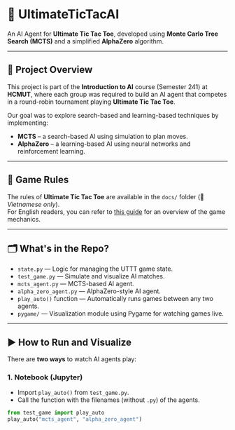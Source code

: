 # 🧠 UltimateTicTacAI

An AI Agent for **Ultimate Tic Tac Toe**, developed using **Monte Carlo Tree Search (MCTS)** and a simplified **AlphaZero** algorithm.

---

## 📌 Project Overview

This project is part of the **Introduction to AI** course (Semester 241) at **HCMUT**, where each group was required to build an AI agent that competes in a round-robin tournament playing **Ultimate Tic Tac Toe**.

Our goal was to explore search-based and learning-based techniques by implementing:
- **MCTS** – a search-based AI using simulation to plan moves.
- **AlphaZero** – a learning-based AI using neural networks and reinforcement learning.

---

## 📖 Game Rules

The rules of **Ultimate Tic Tac Toe** are available in the `docs/` folder (📄 _Vietnamese only_).  
For English readers, you can refer to [this guide](https://www.ultraq.net/uttt/) for an overview of the game mechanics.

---

## 🗂 What's in the Repo?

- `state.py` — Logic for managing the UTTT game state.
- `test_game.py` — Simulate and visualize AI matches.
- `mcts_agent.py` — MCTS-based AI agent.
- `alpha_zero_agent.py` — AlphaZero-style AI agent.
- `play_auto()` function — Automatically runs games between any two agents.
- `pygame/` — Visualization module using Pygame for watching games live.

---

## ▶️ How to Run and Visualize

There are **two ways** to watch AI agents play:

### 1. Notebook (Jupyter)
- Import `play_auto()` from `test_game.py`.
- Call the function with the filenames (without `.py`) of the agents.

```python
from test_game import play_auto
play_auto("mcts_agent", "alpha_zero_agent")

